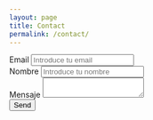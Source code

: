 ```yaml
---
layout: page
title: Contact
permalink: /contact/
---
```


<form action="https://formspree.io/xeqkjbzr" method="POST">
  <div class="form-group">
    <label for="email" required="required">Email</label>
    <input type="email" name="_replyto" class="form-control" id="email" aria-describedby="emailHelp" placeholder="Introduce tu email" />
  </div>
  <div class="form-group">
    <label for="name">Nombre</label>
    <input type="text" name="name" class="form-control" id="name" placeholder="Introduce tu nombre" required="required" />
  </div>
  <div class="form-group">
    <label for="message">Mensaje</label>
    <textarea name="message" class="form-control" id="message" required="required"></textarea>
  </div>
  <button type="submit" class="btn btn-primary">Send</button>
</form>
